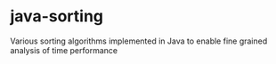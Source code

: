 # java-sorting
Various sorting algorithms implemented in Java to enable fine grained analysis of time performance
